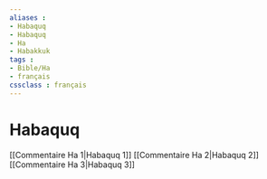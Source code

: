 ```yaml
---
aliases : 
- Habaquq
- Habaquq
- Ha
- Habakkuk
tags : 
- Bible/Ha
- français
cssclass : français
---
```


# Habaquq

[[Commentaire Ha 1|Habaquq 1]]
[[Commentaire Ha 2|Habaquq 2]]
[[Commentaire Ha 3|Habaquq 3]]

